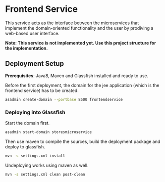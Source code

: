 Frontend Service
================

This service acts as the interface between the microservices that implement the domain-oriented functionality and the user by prodiving a web-based user interface.

**Note: This service is not implemented yet. Use this project structure for the implementation.**

## Deployment Setup

**Prerequisites**: Java8, Maven and Glassfish installed and ready to use.

Before the first deployment, the domain for the jee application (which is the frontend service) has to be created.


```bash
asadmin create-domain --portbase 8500 frontendservice
```

### Deploying into Glassfish

Start the domain first.

```bash
asadmin start-domain storesmicroservice
```

Then use maven to compile the sources, build the deployment package and deploy to glassfish.

```bash
mvn -s settings.xml install
```

Undeploying works using maven as well.

```bash
mvn -s settings.xml clean post-clean
```
